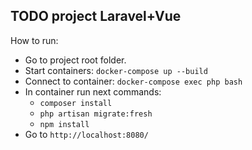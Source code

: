 ## TODO project Laravel+Vue

How to run:
- Go to project root folder.
- Start containers: ```docker-compose up --build```
- Connect to container: ```docker-compose exec php bash```
- In container run next commands:
    - ```composer install```
    - ```php artisan migrate:fresh```
    - ```npm install```
- Go to ```http://localhost:8080/```    



